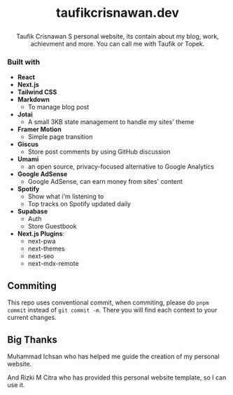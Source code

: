 # <p align="center">taufikcrisnawan.dev</p>

<p align="center">Taufik Crisnawan S personal website, its contain about my blog, work, achievment and more. You can call me with Taufik or Topek.</p>

### Built with

- **React**
- **Next.js**
- **Tailwind CSS**
- **Markdown**
  - To manage blog post
- **Jotai**
  - A small 3KB state management to handle my sites' theme
- **Framer Motion**
  - Simple page transition
- **Giscus**
  - Store post comments by using GitHub discussion
- **Umami**
  - an open source, privacy-focused alternative to Google Analytics
- **Google AdSense**
  - Google AdSense, can earn money from sites' content
- **Spotify**
  - Show what i'm listening to
  - Top tracks on Spotify updated daily
- **Supabase**
  - Auth
  - Store Guestbook
- **Next.js Plugins**:
  - next-pwa
  - next-themes
  - next-seo
  - next-mdx-remote

## Commiting

This repo uses conventional commit, when commiting, please do `pnpm commit` instead of `git commit -m`. There you will find each context to your current changes.

## Big Thanks

Muhammad Ichsan who has helped me guide the creation of my personal website.

And Rizki M Citra who has provided this personal website template, so I can use it.
